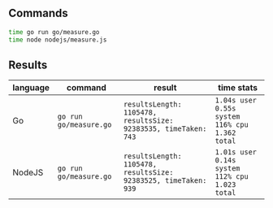 
## Commands

```sh
time go run go/measure.go
time node nodejs/measure.js
```

## Results

|language|command|result|time stats|
|---|---|---|---|
|Go| `go run go/measure.go` | `resultsLength: 1105478, resultsSize: 92383535, timeTaken: 743` | `1.04s user 0.55s system 116% cpu 1.362 total`|
|NodeJS| `go run go/measure.go` | `resultsLength: 1105478, resultsSize: 92383525, timeTaken: 939` | `1.01s user 0.14s system 112% cpu 1.023 total`|

